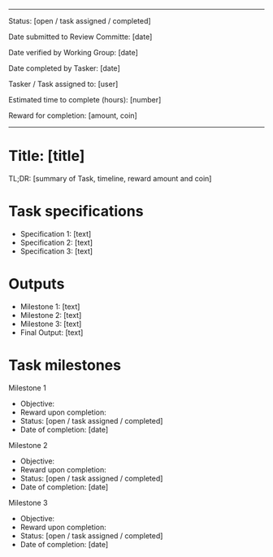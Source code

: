 -----------

Status: [open / task assigned / completed]

Date submitted to Review Committe: [date]

Date verified by Working Group: [date]

Date completed by Tasker: [date]

Tasker / Task assigned to: [user]

Estimated time to complete (hours): [number]

Reward for completion: [amount, coin]

-----------

# Title: [title]

TL;DR: [summary of Task, timeline, reward amount and coin]

# Task specifications

- Specification 1: [text]
- Specification 2: [text]
- Specification 3: [text]


# Outputs

- Milestone 1: [text]
- Milestone 2: [text]
- Milestone 3: [text]
- Final Output: [text]


# Task milestones

Milestone 1

- Objective:
- Reward upon completion:
- Status: [open / task assigned / completed]
- Date of completion: [date]


Milestone 2

- Objective:
- Reward upon completion:
- Status: [open / task assigned / completed]
- Date of completion: [date]


Milestone 3

- Objective:
- Reward upon completion:
- Status: [open / task assigned / completed]
- Date of completion: [date]
